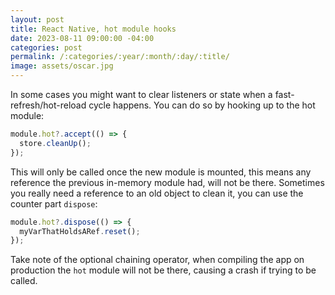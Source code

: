 ```yaml
---
layout: post
title: React Native, hot module hooks
date: 2023-08-11 09:00:00 -04:00
categories: post
permalink: /:categories/:year/:month/:day/:title/
image: assets/oscar.jpg
---
```


In some cases you might want to clear listeners or state when a fast-refresh/hot-reload cycle happens. You can do so by hooking up to the hot module:

```typescript
module.hot?.accept(() => {
  store.cleanUp();
});
```

This will only be called once the new module is mounted, this means any reference the previous in-memory module had, will not be there. Sometimes you really need a reference to an old object to clean it, you can use the counter part `dispose`:

```typescript
module.hot?.dispose(() => {
  myVarThatHoldsARef.reset();
});
```

Take note of the optional chaining operator, when compiling the app on production the `hot` module will not be there, causing a crash if trying to be called.
